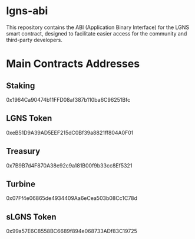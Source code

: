 # lgns-abi

This repository contains the ABI (Application Binary Interface) for the LGNS smart contract, designed to facilitate easier access for the community and third-party developers.

# Main Contracts Addresses
## Staking 
0x1964Ca90474b11FFD08af387b110ba6C96251Bfc 

## LGNS Token
0xeB51D9A39AD5EEF215dC0Bf39a8821ff804A0F01 

## Treasury 
0x7B9B7d4F870A38e92c9a181B00f9b33cc8Ef5321  

## Turbine 
0x07Ff4e06865de4934409Aa6eCea503b08Cc1C78d 

## sLGNS Token
0x99a57E6C8558BC6689f894e068733ADf83C19725
